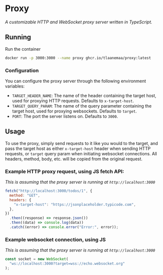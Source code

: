# Proxy

_A customizable HTTP and WebSocket proxy server written in TypeScript._

## Running

Run the container

```sh
docker run -p 3000:3000 --name proxy ghcr.io/tlaanemaa/proxy:latest
```

### Configuration

You can configure the proxy server through the following environment variables:

- `TARGET_HEADER_NAME`: The name of the header containing the target host, used for proxying HTTP requests. Defaults to `x-target-host`.
- `TARGET_QUERY_PARAM`: The name of the query parameter containing the target host, used for proxying websockets. Defaults to `target`.
- `PORT`: The port the server listens on. Defaults to `3000`.

## Usage

To use the proxy, simply send requests to it like you would to the target, and pass the target host as either `x-target-host` header when sending HTTP requests, or `target` query param when initiating websocket connections. All headers, method, body, etc. will be copied from the original request.

### Example HTTP proxy request, using JS fetch API:

_This is assuming that the proxy server is running at `http://localhost:3000`_

```js
fetch("http://localhost:3000/todos/1", {
  method: "GET",
  headers: {
    "x-target-host": "https://jsonplaceholder.typicode.com",
  },
})
  .then((response) => response.json())
  .then((data) => console.log(data))
  .catch((error) => console.error("Error:", error));
```

### Example websocket connection, using JS

_This is assuming that the proxy server is running at `http://localhost:3000`_

```js
const socket = new WebSocket(
  "ws://localhost:3000?target=wss://echo.websocket.org"
);
```
